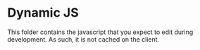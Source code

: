 Dynamic JS
==================

This folder contains the javascript that you expect to edit during development. As such, it is not cached on the client.

